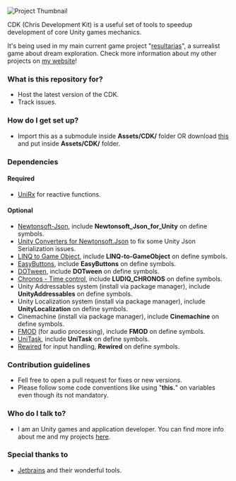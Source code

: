 ![Project Thumbnail](https://chrisdbhr.github.io/images/thumbs/cdk.png)

CDK (Chris Development Kit) is a useful set of tools to speedup development of core Unity games mechanics. 

It's being used in my main current game project "[resultarias](https://chrisjogos.com/resultarias)", a surrealist game about dream exploration.
Check more information about my other projects on [my website](https://chrisjogos.com)!

### What is this repository for? ###

* Host the latest version of the CDK.
* Track issues.

### How do I get set up? ###

* Import this as a submodule inside **Assets/CDK/** folder OR download [this](https://github.com/Chrisdbhr/CDK/archive/master.zip) and put inside **Assets/CDK/** folder.

### Dependencies

#### Required
* [UniRx](https://github.com/neuecc/UniRx) for reactive functions.

#### Optional
* [Newtonsoft-Json](https://docs.unity3d.com/Packages/com.unity.nuget.newtonsoft-json@3.0/manual/index.html), include **Newtonsoft_Json_for_Unity** on define symbols.
* [Unity Converters for Newtonsoft.Json](https://github.com/jilleJr/Newtonsoft.Json-for-Unity.Converters) to fix some Unity Json Serialization issues. 
* [LINQ to Game Object](https://github.com/neuecc/LINQ-to-GameObject-for-Unity), include **LINQ-to-GameObject** on define symbols.
* [EasyButtons](https://openupm.com/packages/com.madsbangh.easybuttons/), include **EasyButtons** on define symbols.
* [DOTween](https://assetstore.unity.com/packages/tools/animation/dotween-hotween-v2-27676), include **DOTween** on define symbols.
* [Chronos - Time control](https://ludiq.io/chronos), include **LUDIQ_CHRONOS** on define symbols.
* Unity Addressables system (install via package manager), include **UnityAddressables** on define symbols.
* Unity Localization system (install via package manager), include **UnityLocalization** on define symbols.
* Cinemachine (install via package manager), include **Cinemachine** on define symbols.
* [FMOD](https://www.fmod.com) (for audio processing), include **FMOD** on define symbols.
* [UniTask](https://github.com/Cysharp/UniTask), include **UniTask** on define symbols.
* [Rewired](https://assetstore.unity.com/packages/tools/utilities/rewired-21676) for input handling, **Rewired** on define symbols.

### Contribution guidelines ###

* Fell free to open a pull request for fixes or new versions.
* Please follow some code conventions like using "**this.**" on variables even though its not mandatory.

### Who do I talk to? ###

* I am an Unity games and application developer. You can find more info about me and my projects [here](https://chrisjogos.com).

### Special thanks to ###

* [Jetbrains](https://www.jetbrains.com/?from=ChrisDevelopmentKit) and their wonderful tools.
